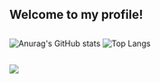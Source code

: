 ## Welcome to my profile!
##
![Anurag's GitHub stats](https://github-readme-stats.vercel.app/api?username=BRUN0R2&show_icons=true&theme=highcontrast&hide)
![Top Langs](https://github-readme-stats.vercel.app/api/top-langs/?username=BRUN0R2&layout=compact&theme=highcontrast&hide)
##
<div>
  <a href="https://www.instagram.com/brs_pl4y/" target="_blank"><img src="https://img.shields.io/badge/-Instagram-%23E4405F?style=for-the-badge&logo=instagram&logoColor=white" target="_blank" rel="external"></a>
</div>
